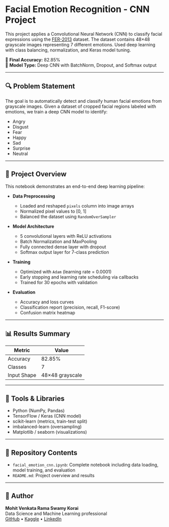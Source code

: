 
# Facial Emotion Recognition - CNN Project

This project applies a Convolutional Neural Network (CNN) to classify facial expressions using the [FER-2013](https://www.kaggle.com/datasets/msambare/fer2013) dataset. The dataset contains 48×48 grayscale images representing 7 different emotions. Used deep learning with class balancing, normalization, and Keras model tuning.

🎯 **Final Accuracy:** 82.85%  
🧠 **Model Type:** Deep CNN with BatchNorm, Dropout, and Softmax output

---

## 🔍 Problem Statement

The goal is to automatically detect and classify human facial emotions from grayscale images. Given a dataset of cropped facial regions labeled with emotions, we train a deep CNN model to identify:

- Angry
- Disgust
- Fear
- Happy
- Sad
- Surprise
- Neutral

---

## 📂 Project Overview

This notebook demonstrates an end-to-end deep learning pipeline:

- **Data Preprocessing**
  - Loaded and reshaped `pixels` column into image arrays
  - Normalized pixel values to [0, 1]
  - Balanced the dataset using `RandomOverSampler`

- **Model Architecture**
  - 5 convolutional layers with ReLU activations
  - Batch Normalization and MaxPooling
  - Fully connected dense layer with dropout
  - Softmax output layer for 7-class prediction

- **Training**
  - Optimized with `Adam` (learning rate = 0.0001)
  - Early stopping and learning rate scheduling via callbacks
  - Trained for 30 epochs with validation

- **Evaluation**
  - Accuracy and loss curves
  - Classification report (precision, recall, F1-score)
  - Confusion matrix heatmap

---

## 📊 Results Summary

| Metric       | Value |
|--------------|-------|
| Accuracy     | 82.85%|
| Classes      | 7     |
| Input Shape  | 48×48 grayscale |

---

## 🧰 Tools & Libraries

- Python (NumPy, Pandas)
- TensorFlow / Keras (CNN model)
- scikit-learn (metrics, train-test split)
- imbalanced-learn (oversampling)
- Matplotlib / seaborn (visualizations)

---

## 📁 Repository Contents

- `facial_emotion_cnn.ipynb`: Complete notebook including data loading, model training, and evaluation
- `README.md`: Project overview and results

---

## 📌 Author

**Mohit Venkata Rama Swamy Korai**  
Data Science and Machine Learning professional  
[GitHub](https://github.com/mohitkorai) • [Kaggle](https://www.kaggle.com/mohitkorai) • [LinkedIn](https://www.linkedin.com/in/venkatasw/)
